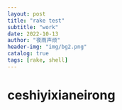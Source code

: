 ```yaml
---
layout: post
title: "rake test"
subtitle: "work"
date: 2022-10-13
author: "夜雨声烦"
header-img: "img/bg2.png"
catalog: true
tags: [rake, shell]
---
```

# ceshiyixianeirong
